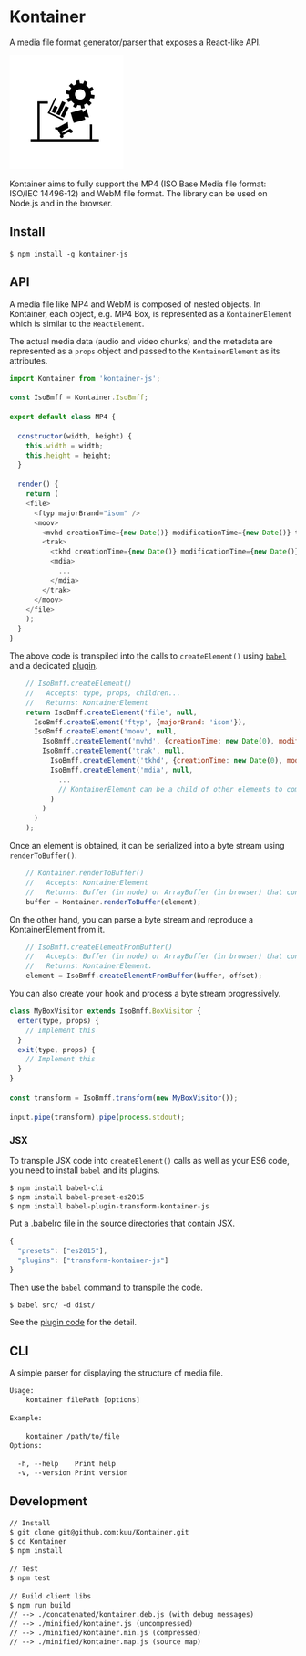 # Kontainer
A media file format generator/parser that exposes a React-like API.

![logo](logo.svg)

Kontainer aims to fully support the MP4 (ISO Base Media file format: ISO/IEC 14496-12) and WebM file format. The library can be used on Node.js and in the browser.

## Install

```
$ npm install -g kontainer-js
```

## API

A media file like MP4 and WebM is composed of nested objects. In Kontainer, each object, e.g. MP4 Box, is represented as a `KontainerElement` which is similar to the `ReactElement`.

The actual media data (audio and video chunks) and the metadata are represented as a `props` object and passed to the `KontainerElement` as its attributes.

```js
import Kontainer from 'kontainer-js';

const IsoBmff = Kontainer.IsoBmff;

export default class MP4 {

  constructor(width, height) {
    this.width = width;
    this.height = height;
  }

  render() {
    return (
    <file>
      <ftyp majorBrand="isom" />
      <moov>
        <mvhd creationTime={new Date()} modificationTime={new Date()} timeScale={1} nextTrackId={4} />
        <trak>
          <tkhd creationTime={new Date()} modificationTime={new Date()} trackId={1} width={this.width} height={this.height} />
          <mdia>
            ...
          </mdia>
        </trak>
      </moov>
    </file>
    );
  }
}
```

The above code is transpiled into the calls to `createElement()` using [`babel`](https://babeljs.io/) and a dedicated [plugin](https://www.npmjs.com/package/babel-plugin-transform-kontainer-js).

```js
    // IsoBmff.createElement()
    //   Accepts: type, props, children...
    //   Returns: KontainerElement
    return IsoBmff.createElement('file', null,
      IsoBmff.createElement('ftyp', {majorBrand: 'isom'}),
      IsoBmff.createElement('moov', null,
        IsoBmff.createElement('mvhd', {creationTime: new Date(0), modificationTime: new Date(), timeScale: 1, nextTrackId: 4}),
        IsoBmff.createElement('trak', null,
          IsoBmff.createElement('tkhd', {creationTime: new Date(0), modificationTime: new Date(), trackId: 1, width: 640, height: 480}),
          IsoBmff.createElement('mdia', null,
            ...
            // KontainerElement can be a child of other elements to compose a large nested tree.
          )
        )
      )
    );
```

Once an element is obtained, it can be serialized into a byte stream using `renderToBuffer()`.

```js
    // Kontainer.renderToBuffer()
    //   Accepts: KontainerElement
    //   Returns: Buffer (in node) or ArrayBuffer (in browser) that contains a media stream
    buffer = Kontainer.renderToBuffer(element);
```

On the other hand, you can parse a byte stream and reproduce a KontainerElement from it.

```js
    // IsoBmff.createElementFromBuffer()
    //   Accepts: Buffer (in node) or ArrayBuffer (in browser) that contains a media stream [, offset=0]
    //   Returns: KontainerElement.
    element = IsoBmff.createElementFromBuffer(buffer, offset);

```

You can also create your hook and process a byte stream progressively.

```js
class MyBoxVisitor extends IsoBmff.BoxVisitor {
  enter(type, props) {
    // Implement this
  }
  exit(type, props) {
    // Implement this
  }
}

const transform = IsoBmff.transform(new MyBoxVisitor());

input.pipe(transform).pipe(process.stdout);
```

### JSX

To transpile JSX code into `createElement()` calls as well as your ES6 code, you need to install `babel` and its plugins.

```
$ npm install babel-cli
$ npm install babel-preset-es2015
$ npm install babel-plugin-transform-kontainer-js
```

Put a .babelrc file in the source directories that contain JSX.

```js
{
  "presets": ["es2015"],
  "plugins": ["transform-kontainer-js"]
}
```

Then use the `babel` command to transpile the code.

```
$ babel src/ -d dist/
```

See the [plugin code](https://github.com/kuu/babel-plugin-transform-kontainer-js) for the detail.


## CLI

A simple parser for displaying the structure of media file.

```
Usage:
    kontainer filePath [options]

Example:

    kontainer /path/to/file
Options:

  -h, --help    Print help
  -v, --version Print version
```

## Development

```
// Install
$ git clone git@github.com:kuu/Kontainer.git
$ cd Kontainer
$ npm install

// Test
$ npm test

// Build client libs
$ npm run build
// --> ./concatenated/kontainer.deb.js (with debug messages)
// --> ./minified/kontainer.js (uncompressed)
// --> ./minified/kontainer.min.js (compressed)
// --> ./minified/kontainer.map.js (source map)
```
